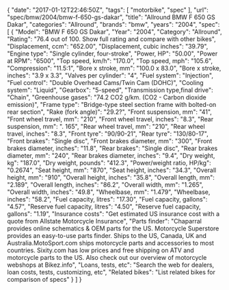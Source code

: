 {
    "date": "2017-01-12T22:46:50Z",
    "tags": [
        "motorbike",
        "spec"
    ],
    "url": "spec\/bmw\/2004\/bmw-f-650-gs-dakar",
    "title": "Allround BMW F 650 GS Dakar",
    "categories": "Allround",
    "brands": "bmw",
    "years": "2004",
    "spec": [
        {
            "Model": "BMW F 650 GS Dakar",
            "Year": "2004",
            "Category": "Allround",
            "Rating": "76.4 out of 100. Show full rating and compare with other bikes",
            "Displacement, ccm": "652.00",
            "Displacement, cubic inches": "39.79",
            "Engine type": "Single cylinder, four-stroke",
            "Power, HP": "50.00",
            "Power at RPM": "6500",
            "Top speed, km\/h": "170.0",
            "Top speed, mph": "105.6",
            "Compression": "11.5:1",
            "Bore x stroke, mm": "100.0 x 83.0",
            "Bore x stroke, inches": "3.9 x 3.3",
            "Valves per cylinder": "4",
            "Fuel system": "Injection",
            "Fuel control": "Double Overhead Cams\/Twin Cam (DOHC)",
            "Cooling system": "Liquid",
            "Gearbox": "5-speed",
            "Transmission type,final drive": "Chain",
            "Greenhouse gases": "74.2 CO2 g\/km. (CO2 - Carbon dioxide emission)",
            "Frame type": "Bridge-type steel section frame with bolted-on rear section",
            "Rake (fork angle)": "29.2?",
            "Front suspension, mm": "41",
            "Front wheel travel, mm": "210",
            "Front wheel travel, inches": "8.3",
            "Rear suspension, mm": ". 165",
            "Rear wheel travel, mm": "210",
            "Rear wheel travel, inches": "8.3",
            "Front tyre": "90\/90-21",
            "Rear tyre": "130\/80-17",
            "Front brakes": "Single disc",
            "Front brakes diameter, mm": "300",
            "Front brakes diameter, inches": "11.8",
            "Rear brakes": "Single disc",
            "Rear brakes diameter, mm": "240",
            "Rear brakes diameter, inches": "9.4",
            "Dry weight, kg": "187.0",
            "Dry weight, pounds": "412.3",
            "Power\/weight ratio, HP\/kg": "0.2674",
            "Seat height, mm": "870",
            "Seat height, inches": "34.3",
            "Overall height, mm": "910",
            "Overall height, inches": "35.8",
            "Overall length, mm": "2.189",
            "Overall length, inches": "86.2",
            "Overall width, mm": "1.265",
            "Overall width, inches": "49.8",
            "Wheelbase, mm": "1.479",
            "Wheelbase, inches": "58.2",
            "Fuel capacity, litres": "17.30",
            "Fuel capacity, gallons": "4.57",
            "Reserve fuel capacity, litres": "4.50",
            "Reserve fuel capacity, gallons": "1.19",
            "Insurance costs": "Get estimated US insurance cost with a quote from Allstate Motorcycle Insurance",
            "Parts finder": "Chaparral provides online schematics & OEM parts for the US.   Motorcycle Superstore provides an easy-to-use parts finder. Ships to the US, Canada, UK and Australia.MotoSport.com ships motorcycle parts and accessories to most countries.    Sixity.com has low prices and free shipping on ATV and motorcycle parts to the US. Also check out our overview of motorcycle webshops at Bikez.info",
            "Loans, tests, etc": "Search the web for dealers, loan costs, tests, customizing, etc",
            "Related bikes": "List related bikes for comparison of specs"
        }
    ]
}
